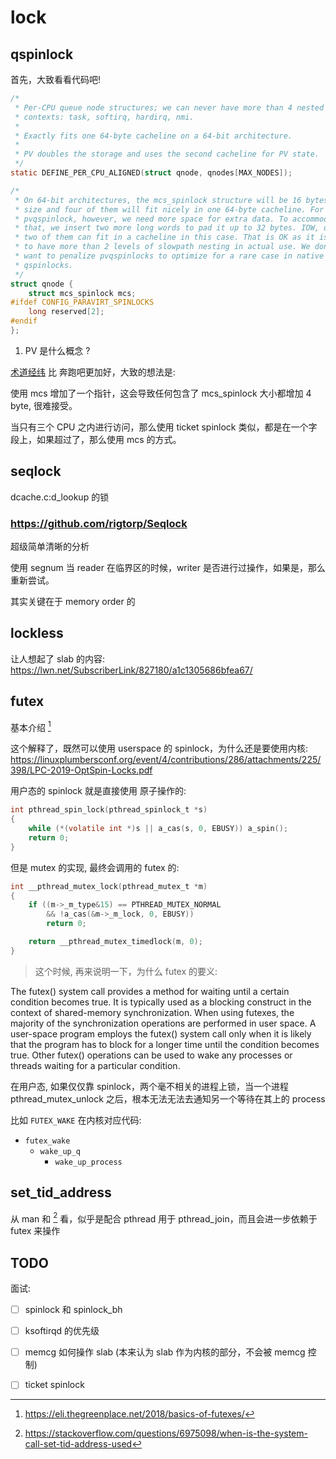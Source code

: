 # lock

## qspinlock
首先，大致看看代码吧!
```c
/*
 * Per-CPU queue node structures; we can never have more than 4 nested
 * contexts: task, softirq, hardirq, nmi.
 *
 * Exactly fits one 64-byte cacheline on a 64-bit architecture.
 *
 * PV doubles the storage and uses the second cacheline for PV state.
 */
static DEFINE_PER_CPU_ALIGNED(struct qnode, qnodes[MAX_NODES]);

/*
 * On 64-bit architectures, the mcs_spinlock structure will be 16 bytes in
 * size and four of them will fit nicely in one 64-byte cacheline. For
 * pvqspinlock, however, we need more space for extra data. To accommodate
 * that, we insert two more long words to pad it up to 32 bytes. IOW, only
 * two of them can fit in a cacheline in this case. That is OK as it is rare
 * to have more than 2 levels of slowpath nesting in actual use. We don't
 * want to penalize pvqspinlocks to optimize for a rare case in native
 * qspinlocks.
 */
struct qnode {
	struct mcs_spinlock mcs;
#ifdef CONFIG_PARAVIRT_SPINLOCKS
	long reserved[2];
#endif
};
```
1. PV 是什么概念 ?

[术道经纬](https://zhuanlan.zhihu.com/p/100546935) 比 奔跑吧更加好，大致的想法是:

使用 mcs 增加了一个指针，这会导致任何包含了 mcs_spinlock 大小都增加 4 byte, 很难接受。


当只有三个 CPU 之内进行访问，那么使用 ticket spinlock 类似，都是在一个字段上，如果超过了，那么使用 mcs 的方式。

## seqlock
dcache.c:d_lookup 的锁

### https://github.com/rigtorp/Seqlock
超级简单清晰的分析

使用 segnum 当 reader 在临界区的时候，writer 是否进行过操作，如果是，那么重新尝试。

其实关键在于 memory order 的

## lockless
让人想起了 slab 的内容:
https://lwn.net/SubscriberLink/827180/a1c1305686bfea67/

## futex
基本介绍 [^2]

这个解释了，既然可以使用 userspace 的 spinlock，为什么还是要使用内核:
https://linuxplumbersconf.org/event/4/contributions/286/attachments/225/398/LPC-2019-OptSpin-Locks.pdf

用户态的 spinlock 就是直接使用 原子操作的:
```c
int pthread_spin_lock(pthread_spinlock_t *s)
{
	while (*(volatile int *)s || a_cas(s, 0, EBUSY)) a_spin();
	return 0;
}
```
但是 mutex 的实现, 最终会调用的 futex 的:
```c
int __pthread_mutex_lock(pthread_mutex_t *m)
{
	if ((m->_m_type&15) == PTHREAD_MUTEX_NORMAL
	    && !a_cas(&m->_m_lock, 0, EBUSY))
		return 0;

	return __pthread_mutex_timedlock(m, 0);
}
```

> 这个时候, 再来说明一下，为什么 futex 的要义:

The futex() system call provides a method for waiting until a certain condition becomes true.  It is typically used
as a blocking construct in the context of shared-memory synchronization.  When using futexes, the majority  of  the
synchronization  operations are performed in user space.  A user-space program employs the futex() system call only
when it is likely that the program has to block for a longer time until the condition becomes true.  Other  futex()
operations can be used to wake any processes or threads waiting for a particular condition.

在用户态, 如果仅仅靠 spinlock，两个毫不相关的进程上锁，当一个进程 pthread_mutex_unlock 之后，根本无法无法去通知另一个等待在其上的 process

比如 `FUTEX_WAKE` 在内核对应代码:
- `futex_wake`
  - `wake_up_q`
    - `wake_up_process`

## set_tid_address
从 man 和 [^3] 看，似乎是配合 pthread 用于 pthread_join，而且会进一步依赖于 futex 来操作

## TODO
面试:
- [ ]  spinlock 和 spinlock_bh
- [ ]  ksoftirqd 的优先级
- [ ]  memcg 如何操作 slab (本来认为 slab 作为内核的部分，不会被 memcg 控制)
- [ ]  ticket spinlock


[^1]: https://lwn.net/Articles/262464/
[^2]: https://eli.thegreenplace.net/2018/basics-of-futexes/
[^3]: https://stackoverflow.com/questions/6975098/when-is-the-system-call-set-tid-address-used
